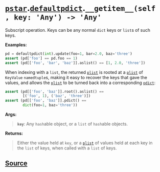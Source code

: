 # [`pstar`](./pstar.md).[`defaultpdict`](./pstar_defaultpdict.md).`__getitem__(self, key: 'Any') -> 'Any'`

Subscript operation. Keys can be any normal `dict` keys or `list`s of such keys.

**Examples:**
```python
pd = defaultpdict(int).update(foo=1, bar=2.0, baz='three')
assert (pd['foo'] == pd.foo == 1)
assert (pd[['foo', 'bar', 'baz']].aslist() == [1, 2.0, 'three'])
```

When indexing with a `list`, the returned [`plist`](./pstar_plist.md) is rooted at a [`plist`](./pstar_plist.md) of
`KeyValue` `namedtuple`s, making it easy to recover the keys that gave the values, and
allows the [`plist`](./pstar_plist.md) to be turned back into a corresponding [`pdict`](./pstar_pdict.md):
```python
assert (pd[['foo', 'baz']].root().aslist() ==
        [('foo', 1), ('baz', 'three')])
assert (pd[['foo', 'baz']].pdict() ==
        dict(foo=1, baz='three'))
```

**Args:**

>    **`key`**: Any `hash`able object, or a `list` of `hash`able objects.

**Returns:**

>    Either the value held at `key`, or a [`plist`](./pstar_plist.md) of values held at each key in the `list`
>    of keys, when called with a `list` of keys.



## [Source](../pstar/pstar.py#L638-L669)